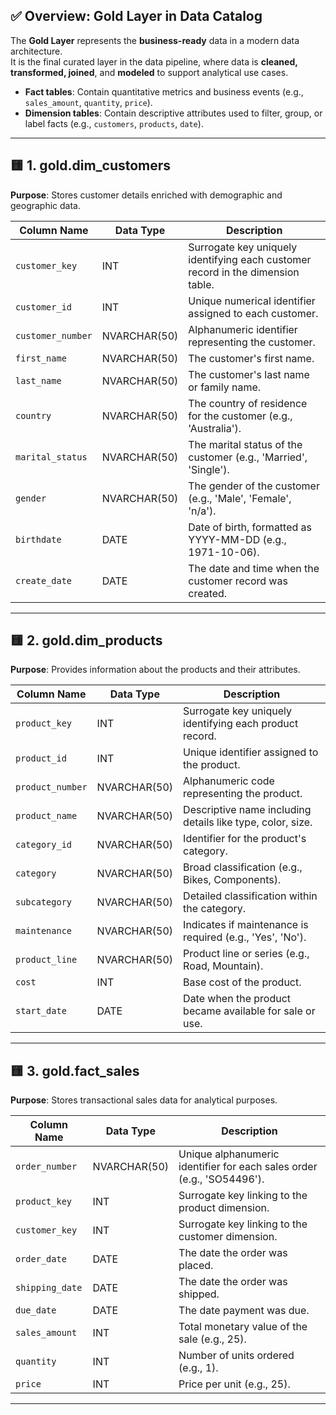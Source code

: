 ## ✅ Overview: Gold Layer in Data Catalog

The **Gold Layer** represents the **business-ready** data in a modern data architecture.  
It is the final curated layer in the data pipeline, where data is **cleaned, transformed, joined**, and **modeled** to support analytical use cases.

- **Fact tables**: Contain quantitative metrics and business events (e.g., `sales_amount`, `quantity`, `price`).
- **Dimension tables**: Contain descriptive attributes used to filter, group, or label facts (e.g., `customers`, `products`, `date`).

---

## 🟨 1. gold.dim_customers  
**Purpose**: Stores customer details enriched with demographic and geographic data.

| Column Name     | Data Type     | Description                                                                 |
|------------------|---------------|-----------------------------------------------------------------------------|
| `customer_key`   | INT           | Surrogate key uniquely identifying each customer record in the dimension table. |
| `customer_id`    | INT           | Unique numerical identifier assigned to each customer.                     |
| `customer_number`| NVARCHAR(50)  | Alphanumeric identifier representing the customer.                         |
| `first_name`     | NVARCHAR(50)  | The customer's first name.                                                 |
| `last_name`      | NVARCHAR(50)  | The customer's last name or family name.                                   |
| `country`        | NVARCHAR(50)  | The country of residence for the customer (e.g., 'Australia').             |
| `marital_status` | NVARCHAR(50)  | The marital status of the customer (e.g., 'Married', 'Single').            |
| `gender`         | NVARCHAR(50)  | The gender of the customer (e.g., 'Male', 'Female', 'n/a').                |
| `birthdate`      | DATE          | Date of birth, formatted as YYYY-MM-DD (e.g., 1971-10-06).                  |
| `create_date`    | DATE          | The date and time when the customer record was created.                    |

---

## 🟨 2. gold.dim_products  
**Purpose**: Provides information about the products and their attributes.

| Column Name            | Data Type     | Description                                                                 |
|-------------------------|---------------|----------------------------------------------------------------------------|
| `product_key`           | INT           | Surrogate key uniquely identifying each product record.                    |
| `product_id`            | INT           | Unique identifier assigned to the product.                                 |
| `product_number`        | NVARCHAR(50)  | Alphanumeric code representing the product.                                |
| `product_name`          | NVARCHAR(50)  | Descriptive name including details like type, color, size.                 |
| `category_id`           | NVARCHAR(50)  | Identifier for the product's category.                                     |
| `category`              | NVARCHAR(50)  | Broad classification (e.g., Bikes, Components).                            |
| `subcategory`           | NVARCHAR(50)  | Detailed classification within the category.                               |
| `maintenance`           | NVARCHAR(50)  | Indicates if maintenance is required (e.g., 'Yes', 'No').                  |
| `product_line`          | NVARCHAR(50)  | Product line or series (e.g., Road, Mountain).                             |
| `cost`                  | INT           | Base cost of the product.                                                  |
| `start_date`            | DATE          | Date when the product became available for sale or use.                    |

---

## 🟨 3. gold.fact_sales  
**Purpose**: Stores transactional sales data for analytical purposes.

| Column Name     | Data Type     | Description                                                                 |
|------------------|---------------|-----------------------------------------------------------------------------|
| `order_number`   | NVARCHAR(50)  | Unique alphanumeric identifier for each sales order (e.g., 'SO54496').     |
| `product_key`    | INT           | Surrogate key linking to the product dimension.                             |
| `customer_key`   | INT           | Surrogate key linking to the customer dimension.                            |
| `order_date`     | DATE          | The date the order was placed.                                              |
| `shipping_date`  | DATE          | The date the order was shipped.                                             |
| `due_date`       | DATE          | The date payment was due.                                                   |
| `sales_amount`   | INT           | Total monetary value of the sale (e.g., 25).                                |
| `quantity`       | INT           | Number of units ordered (e.g., 1).                                          |
| `price`          | INT           | Price per unit (e.g., 25).                                                  |

---
